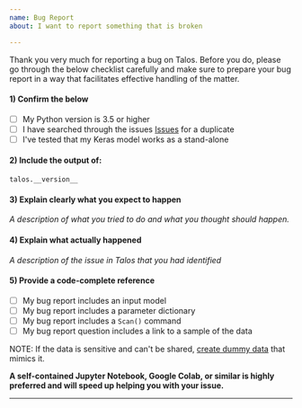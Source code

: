 ```yaml
---
name: Bug Report
about: I want to report something that is broken

---
```


Thank you very much for reporting a bug on Talos. Before you do, please go through the below checklist carefully and make sure to prepare your bug report in a way that facilitates effective handling of the matter.

#### 1) Confirm the below

- [ ] My Python version is 3.5 or higher
- [ ] I have searched through the issues [Issues](https://github.com/autonomio/talos/issues) for a duplicate
- [ ] I've tested that my Keras model works as a stand-alone

#### 2) Include the output of:

`talos.__version__`

#### 3) Explain clearly what you expect to happen

*A description of what you tried to do and what you thought should happen.*

#### 4) Explain what actually happened

*A description of the issue in Talos that you had identified*

#### 5) Provide a code-complete reference

- [ ] My bug report includes an input model
- [ ] My bug report includes a parameter dictionary
- [ ] My bug report includes a `Scan()` command
- [ ] My bug report question includes a link to a sample of the data

NOTE: If the data is sensitive and can't be shared, [create dummy data](https://scikit-learn.org/stable/modules/classes.html#samples-generator) that mimics it.

**A self-contained Jupyter Notebook, Google Colab, or similar is highly preferred and will speed up helping you with your issue.**

---
